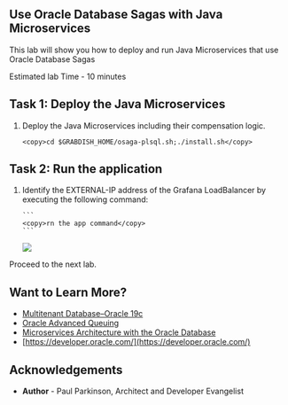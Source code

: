 ## Use Oracle Database Sagas with Java Microservices

This lab will show you how to deploy and run Java Microservices that use  Oracle Database Sagas

Estimated lab Time - 10 minutes
  
## Task 1: Deploy the Java Microservices

1. Deploy the Java Microservices including their compensation logic.

    ```
    <copy>cd $GRABDISH_HOME/osaga-plsql.sh;./install.sh</copy>
    ```


## Task 2: Run the application

1. Identify the EXTERNAL-IP address of the Grafana LoadBalancer by executing the following command:

       ```
       <copy>rn the app command</copy>
       ```

     ![](images/grafana-loadbalancer-externalip.png " ")


Proceed to the next lab.

## Want to Learn More?

* [Multitenant Database–Oracle 19c](https://www.oracle.com/database/technologies/multitenant.html)
* [Oracle Advanced Queuing](https://docs.oracle.com/en/database/oracle/oracle-database/19/adque/aq-introduction.html)
* [Microservices Architecture with the Oracle Database](https://www.oracle.com/technetwork/database/availability/trn5515-microserviceswithoracle-5187372.pdf)
* [https://developer.oracle.com/](https://developer.oracle.com/)

## Acknowledgements
* **Author** - Paul Parkinson, Architect and Developer Evangelist
